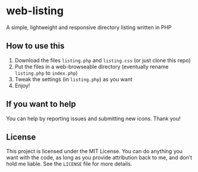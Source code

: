 # web-listing
A simple, lightweight and responsive directory listing written in PHP

## How to use this
1. Download the files `listing.php` and `listing.css` (or just clone this repo)
2. Put the files in a web-browseable directory (eventually rename `listing.php` to `index.php`)
3. Tweak the settings (in `listing.php`) as you want
4. Enjoy!

## If you want to help
You can help by reporting issues and submitting new icons.
Thank you!

## License
This project is licensed under the MIT License.
You can do anything you want with the code, as long as you provide attribution back to me, and don’t hold me liable.
See the `LICENSE` file for more details.
